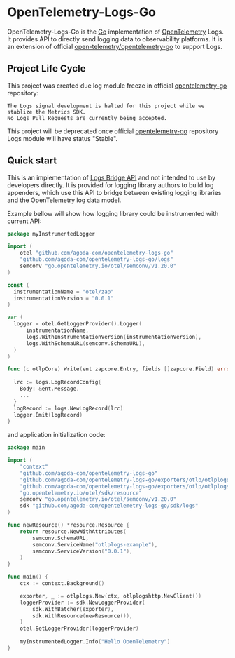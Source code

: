 # OpenTelemetry-Logs-Go

OpenTelemetry-Logs-Go is the [Go](https://golang.org) implementation of [OpenTelemetry](https://opentelemetry.io/) Logs.
It provides API to directly send logging data to observability platforms. It is an extension of official
[open-telemetry/opentelemetry-go](https://github.com/open-telemetry/opentelemetry-go) to support Logs.

## Project Life Cycle

This project was created due log module freeze in
official [opentelemetry-go](https://github.com/open-telemetry/opentelemetry-go) repository:

```
The Logs signal development is halted for this project while we stablize the Metrics SDK. 
No Logs Pull Requests are currently being accepted.
```

This project will be deprecated once official [opentelemetry-go](https://github.com/open-telemetry/opentelemetry-go)
repository Logs module will have status "Stable".

## Quick start

This is an implementation of [Logs Bridge API](https://opentelemetry.io/docs/specs/otel/logs/bridge-api/) and not
intended to use by developers directly. It is provided for logging library authors to build log appenders, which use
this API to bridge between existing logging libraries and the OpenTelemetry log data model.

Example bellow will show how logging library could be instrumented with current API:

```go
package myInstrumentedLogger

import (
	otel "github.com/agoda-com/opentelemetry-logs-go"
	"github.com/agoda-com/opentelemetry-logs-go/logs"
	semconv "go.opentelemetry.io/otel/semconv/v1.20.0"
)

const (
  instrumentationName = "otel/zap"
  instrumentationVersion = "0.0.1"
)

var (
  logger = otel.GetLoggerProvider().Logger(
      instrumentationName,
      logs.WithInstrumentationVersion(instrumentationVersion),
      logs.WithSchemaURL(semconv.SchemaURL),
  )
)

func (c otlpCore) Write(ent zapcore.Entry, fields []zapcore.Field) error {
	
  lrc := logs.LogRecordConfig{
    Body: &ent.Message,
	...
  }
  logRecord := logs.NewLogRecord(lrc)
  logger.Emit(logRecord)
}
```

and application initialization code:

```go
package main

import (
	"context"
	"github.com/agoda-com/opentelemetry-logs-go"
	"github.com/agoda-com/opentelemetry-logs-go/exporters/otlp/otlplogs"
	"github.com/agoda-com/opentelemetry-logs-go/exporters/otlp/otlplogs/otlplogshttp"
	"go.opentelemetry.io/otel/sdk/resource"
	semconv "go.opentelemetry.io/otel/semconv/v1.20.0"
	sdk "github.com/agoda-com/opentelemetry-logs-go/sdk/logs"
)

func newResource() *resource.Resource {
	return resource.NewWithAttributes(
		semconv.SchemaURL,
		semconv.ServiceName("otlplogs-example"),
		semconv.ServiceVersion("0.0.1"),
	)
}

func main() {
	ctx := context.Background()

	exporter, _ := otlplogs.New(ctx, otlplogshttp.NewClient())
	loggerProvider := sdk.NewLoggerProvider(
		sdk.WithBatcher(exporter),
		sdk.WithResource(newResource()),
	)
	otel.SetLoggerProvider(loggerProvider)
	
	myInstrumentedLogger.Info("Hello OpenTelemetry")
}
```

